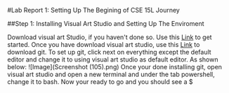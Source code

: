 #Lab Report 1: Setting Up The Begining of CSE 15L Journey  

##Step 1: Installing Visual Art Studio and Setting Up The Enviroment 

Download visual art Studio, if you haven't done so. Use this [Link](https://code.visualstudio.com/) to get started. Once you have download visual art studio,
use this [Link](https://gitforwindows.org/) to download git. To set up git, click next on everything except the default editor and change it to using visual 
art studio as default editor. As shown below:
![Image](Screenshot (105).png)
Once your done installing git, open visual art studio and open a new terminal and under the tab powershell, change it to bash. Now your ready to go and you should
see a $
